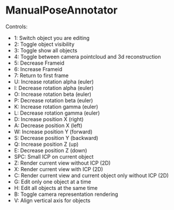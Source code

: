 
# ManualPoseAnnotator

Controls:
 * 1: Switch object you are editing
 * 2: Toggle object visibility
 * 3: Toggle show all objects
 * 4: Toggle between camera pointcloud and 3d reconstruction
 * 5: Decrease Frameid
 * 6: Increase Frameid
 * 7: Return to first frame
 * U: Increase rotation alpha (euler)
 * I: Decrease rotation alpha (euler)
 * O: Increase rotation beta (euler)
 * P: Decrease rotation beta (euler)
 * K: Increase rotation gamma (euler)
 * L: Decrease rotation gamma (euler)
 * D: Increase position X (right)
 * A: Decrease position X (left)
 * W: Increase position Y (forward)
 * S: Decrease position Y (backward)
 * Q: Increase position Z (up)
 * E: Decrease position Z (down)
 * SPC: Small ICP on current object
 * Z: Render current view without ICP (2D)
 * X: Render current view with ICP (2D)
 * C: Render current view and current object only without ICP (2D)
 * G: Edit only one object at a time
 * H: Edit all objects at the same time
 * B: Toggle camera representation rendering
 * V: Align vertical axis for objects
 